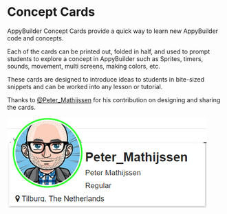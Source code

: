 # Concept Cards

AppyBuilder Concept Cards provide a quick way to learn new AppyBuilder code and concepts.

Each of the cards can be printed out, folded in half, and used to prompt students to explore a concept in AppyBuilder such as Sprites, timers, sounds, movement, multi screens, making colors, etc.

These cards are designed to introduce ideas to students in bite-sized snippets and can be worked into any lesson or tutorial.

Thanks to [@Peter\_Mathijssen](http://community.appybuilder.com/u/peter_mathijssen) for his contribution on designing and sharing the cards.

[![](/assets/peter.png)](http://community.appybuilder.com/u/peter_mathijssen)

